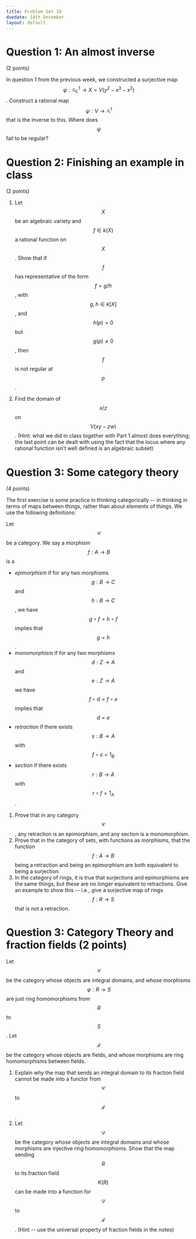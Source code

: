 ```yaml
---
title: Problem Set 10
duedate: 14th December
layout: default
---
```



Question 1: An almost inverse 
=======
(2 points)

In question 1 from the previous week, we constructed a surjective map $$\varphi:\mathbb{A}^1_{\mathbb{C}}\to X=V(y^2-x^3-x^2)$$.  Construct a rational map $$\psi:V\to\mathbb{A}^1$$ that is the inverse to this.  Where does $$\psi$$ fail to be regular?



Question 2: Finishing an example in class
=======
(2 points)

1. Let $$X$$ be an algebraic variety and $$f\in k(X)$$ a rational function on $$X$$.  Show that if $$f$$ has representative of the form $$f=g/h$$, with $$g, h\in k[X]$$, and $$h(p)=0$$ but $$g(p)\neq 0$$, then $$f$$ is not regular at $$p$$.

2. Find the domain of $$x/z$$ on $$V(xy-zw)$$.  (Hint: what we did in class together with Part 1 almost does everything; the last point can be dealt with using the fact that the locus where any rational function isn't well defined is an algebraic subset)


Question 3: Some category theory
======
(4 points)

The first exercise is some practice in thinking categorically -- in thinking in terms of maps between things, rather than about elements of things.  We use the following definitions:

 Let $$\mathcal{C}$$ be a category.  We say a morphism $$f:A\to B$$ is a

 - *epimorphism* if for any two morphisms $$g:B\to C$$ and $$h:B\to C$$, we have $$g\circ f=h\circ f$$ implies that $$g=h$$.
 - *monomorphism* if for any two morphisms $$d:Z\to A$$ and $$e:Z\to A$$ we have $$f\circ d=f\circ e$$ implies that $$d=e$$
 - *retraction* if there exists $$s:B\to A$$ with $$f\circ s=1_B$$
 - *section* if there exists $$r:B\to A$$ with $$r\circ f=1_A$$.



1. Prove that in any category $$\mathcal{C}$$, any retraction is an epimorphism, and any section is a monomorphism.
2. Prove that in the category of sets, with functions as morphisms, that the function $$f:A\to B$$ being a retraction and being an epimorphism are both equivalent to being a surjection.
3. In the category of rings, it is true that surjections and epimorphisms are the same things, but these are no longer equivalent to retractions.  Give an example to show this -- i.e., give a surjective map of rings $$f:R\to S$$ that is not a retraction.  


Question 3: Category Theory and fraction fields (2 points)
=====

Let $$\mathcal{C}$$ be the category whose objects are integral domains, and whose morphisms $$\varphi:R\to S$$ are just ring homomorphisms from $$R$$ to $$S$$.  Let $$\mathcal{F}$$ be the category whose objects are fields, and whose morphisms are ring homomorphisms between fields.

1. Explain why the map that sends an integral domain to its fraction field cannot be made into a functor from $$\mathcal{C}$$ to $$\mathcal{F}$$. 
2. Let $$\mathcal{D}$$ be the category whose objects are integral domains and whose morphisms are injective ring homomorphisms.  Show that the map sending $$R$$ to its fraction field $$K(R)$$ can be made into a function for $$\mathcal{D}$$ to $$\mathcal{F}$$. (Hint -- use the universal property of fraction fields in the notes)
